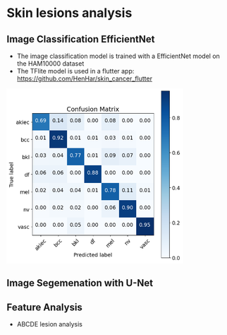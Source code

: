 # Skin lesions analysis


## Image Classification EfficientNet
* The image classification model is trained with a EfficientNet model on the HAM10000 dataset
* The TFlite model is used in a flutter app: https://github.com/HenHar/skin_cancer_flutter

<p float="left">
  <img src="https://github.com/HenHar/skin_lesions_analysis/blob/main/assets/effnet_consufion_matrix.png" width="400" />
</p>

## Image Segemenation with U-Net


## Feature Analysis 
* ABCDE lesion analysis
